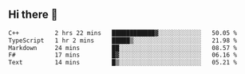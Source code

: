 ## Hi there 👋

 <!--START_SECTION:waka-->

```txt
C++          2 hrs 22 mins   ████████████▓░░░░░░░░░░░░   50.05 %
TypeScript   1 hr 2 mins     █████▒░░░░░░░░░░░░░░░░░░░   21.98 %
Markdown     24 mins         ██░░░░░░░░░░░░░░░░░░░░░░░   08.57 %
F#           17 mins         █▓░░░░░░░░░░░░░░░░░░░░░░░   06.16 %
Text         14 mins         █▒░░░░░░░░░░░░░░░░░░░░░░░   05.21 %
```

<!--END_SECTION:waka-->

<!--
**ValentinRapp/ValentinRapp** is a ✨ _special_ ✨ repository because its `README.md` (this file) appears on your GitHub profile.

Here are some ideas to get you started:

- 🔭 I’m currently working on ...
- 🌱 I’m currently learning ...
- 👯 I’m looking to collaborate on ...
- 🤔 I’m looking for help with ...
- 💬 Ask me about ...
- 📫 How to reach me: ...
- 😄 Pronouns: ...
- ⚡ Fun fact: ...
-->
